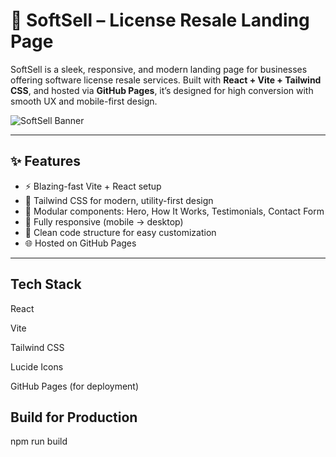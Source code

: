 # 🚀 SoftSell – License Resale Landing Page

SoftSell is a sleek, responsive, and modern landing page for businesses offering software license resale services. Built with **React + Vite + Tailwind CSS**, and hosted via **GitHub Pages**, it’s designed for high conversion with smooth UX and mobile-first design.

![SoftSell Banner](banner-placeholder.png)

---

## ✨ Features

- ⚡ Blazing-fast Vite + React setup
- 🎨 Tailwind CSS for modern, utility-first design
- 🧩 Modular components: Hero, How It Works, Testimonials, Contact Form
- 📱 Fully responsive (mobile → desktop)
- 🧠 Clean code structure for easy customization
- 🌐 Hosted on GitHub Pages

---

## Tech Stack
 React

 Vite

 Tailwind CSS

 Lucide Icons

 GitHub Pages (for deployment)

 ## Build for Production

 npm run build




